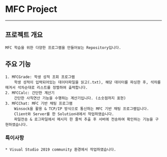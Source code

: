 # MFC Project

-----

## 프로젝트 개요

    MFC 학습을 위한 다양한 프로그램을 만들어보는 Repository입니다.

## 주요 기능

    1. MFCGrade: 학생 성적 조회 프로그램
        학생 성적이 입력되어있는 데이터파일을 읽고(.txt), 해당 데이터를 파싱한 후, 석차를 매겨서 석차순대로 리스트를 정렬하여 출력합니다.
    2. MFCCalc: 간단한 계산기
        간단한 사칙연산 기능을 수행하는 계산기입니다. (소숫점까지 표현) 
    3. MFCChat: MFC 기반 채팅 프로그램
        Winsock을 활용 & TCP/IP 방식으로 통신하는 MFC 기반 채팅 프로그램입니다.
        Client와 Server를 한 Solution내에서 작업하였습니다.
        파일전송 & 로그파일에서 메시지 한 줄씩 추출 후 서버에 전송하여 확인하는 기능을 구현하였습니다.

### 특이사항

    * Visual Studio 2019 community 환경에서 작업하였습니다.

